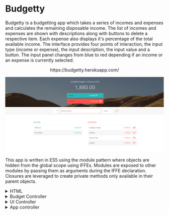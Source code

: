 # Budgetty
Budgetty is a budgetting app which takes a series of incomes and expenses and calculates the remaining disposable income. The list of incomes and expenses are shown with descriptions along with buttons to delete a respective item. Each expense also displays it's percentage of the total available income. The interface provides four points of interaction, the input type (income or expense), the input description, the input value and a button. The input panel changes from blue to red depending if an income or an expense is currently selected.

<p align="center">
https://budgetty.herokuapp.com/
</p>


<p align="center">
<img src="https://github.com/IanGlass/Budgetty/blob/master/Budgetty.png" width="900">
</p>


This app is written in ES5 using the module pattern where objects are hidden from the global scope using IFFEs. Modules are exposed to other modules by passing them as arguments during the IFFE declaration. Closures are leveraged to create private methods only available in their parent objects.

<details>
<summary>HTML</summary>
The board is broken into two main divs, top and bottom, which contain the budget totals, and income and expenses lists respectively. Within top, there are four elements:
* The title, containing the current month ```budget__title```
* The total remaining budget ```budget__value```
* The total income ```budget__income clearfix```
* The total expenses ```budget__expenses clearfix``` with a percentage of the total income ```budget__expenses--percentage```

```html
<!DOCTYPE html>
<html lang="en">
    <head>
        <meta charset="UTF-8">
        <link href="https://fonts.googleapis.com/css?family=Open+Sans:100,300,400,600" rel="stylesheet" type="text/css">
        <link href="https://code.ionicframework.com/ionicons/2.0.1/css/ionicons.min.css" rel="stylesheet" type="text/css">
        <link type="text/css" rel="stylesheet" href="style.css">
        <title>Budgety</title>
    </head>
    <body>
        
        <div class="top">
            <div class="budget">
                <div class="budget__title">
                    Available Budget in <span class="budget__title--month">%Month%</span>:
                </div>
                
                <div class="budget__value">+ 0</div>
                
                <div class="budget__income clearfix">
                    <div class="budget__income--text">Income</div>
                    <div class="right">
                        <div class="budget__income--value">+ 0</div>
                        <div class="budget__income--percentage">&nbsp;</div>
                    </div>
                </div>
                
                <div class="budget__expenses clearfix">
                    <div class="budget__expenses--text">Expenses</div>
                    <div class="right clearfix">
                        <div class="budget__expenses--value">- 0</div>
                        <div class="budget__expenses--percentage">0%</div>
                    </div>
                </div>
            </div>
        </div>
```        

The bottom element is split into two containers. The input container ```add__container```, contains:
* The input type selector ```add__type```
* The input description ```add__description```
* The input value ```add__value```

It also contains the list container ```container clearfix```, which stores the individual incomes as a list item ```income__list``` and the individual expenses as a list item ```expenses__list```. Each list item (dynamically added in code) ```item clearfix``` contains:
* A description ```item__description```
* A value ```item__value```
* A button to remove the respective list item ```item__delete```

However, expense items have an additional element ```item__percentage``` which stores the item expense percentage as a function of the total income

```html     
        <div class="bottom">
            <div class="add">
                <div class="add__container">
                    <select class="add__type">
                        <option value="inc" selected>+</option>
                        <option value="exp">-</option>
                    </select>
                    <input type="text" class="add__description" placeholder="Add description">
                    <input type="number" class="add__value" placeholder="Value">
                    <button class="add__btn"><i class="ion-ios-checkmark-outline"></i></button>
                </div>
            </div>
            
            <div class="container clearfix">
                <div class="income">
                    <h2 class="icome__title">Income</h2>
                    
                    <div class="income__list">
                        
                    </div>
                </div>
                
                <div class="expenses">
                    <h2 class="expenses__title">Expenses</h2>
                    
                    <div class="expenses__list">
                        
                    </div>
                </div>
            </div>
            
            
        </div>
        
        <script src="app.js"></script>
    </body>
</html>
```

</details>

<details>
<summary>Budget Controller</summary>
The budget controller contains three data storage structures to keep internal record of the current data. Expense and income function constructors provide a means to dynamically expand and contract the current number of list items. These structures contain an id, item description and a value, however the ```Expense``` constructor also contains a prototype function to calculate its percentage and store it internally. Expense and income items are stored within respective arrays in ```data.allItems```, with the total income and expense stored in ```totals``` and the remaining budget and total expense percentage stored in ```data.budget``` and ```data.percentage``` respectively.

```javascript
var budgetController = (function() {

    var Expense = function(id, description, value) {
        this.id = id;
        this.description = description;
        this.value = value;
    };

    // Add prototype method to Expense object to calculate the percentage as a function of the total income
    Expense.prototype.calcPercentage = function(totalIncome) {
        if (totalIncome > 0) {
            this.percentage = Math.round((this.value / totalIncome) * 100);
        } else {
            this.percentage = 0;
        }
    };

    var Income = function(id, description, value) {
        this.id = id;
        this.description = description;
        this.value = value;
    };

    var data = {
        // Storage arrays for list items
        allItems: {
            inc: [],
            exp: [],
        },
        totals: {
            inc: 0,
            exp: 0,
        },
        budget: 0,
        // Percentage of expenses vs income
        percentage: 0,
    }
```

The ```budget controller``` exposes five public methods which are used by the ```controller```:
* ```addItem``` - Adds new expense or income items to the respective data storage structure. A list item id is first generated using the total length of the respective income or expense list. Items are then pushed into their respective lists using the ```type``` variable.
* ```calculateBudget``` - Calculates the total income, expense, budget and expense as a percentage of the income and returns these parameters as an object to be used by the ```controller```
* ```calculatePercentages``` - Uses the total income to calculate the respective percentages of each expense in the item list. This is used by the ```controller``` whenever a list item is added or removed.
* ```getPercentages``` - Returns a array of all the expense percentages in the item list.
* ```deleteData``` - Removes a particular list item from the data structure by ```id```.


```javascript
    /** Closure which calculates the total income or expense.
     * @param {string} 'inc' or 'exp' depending on calculation type.
     */
    var calculateTotal = function(type) {
        var sum = 0;
        data.allItems[type].forEach(function(element) {
            sum += element.value;
        });
        data.totals[type] = sum;
    }

    return {
        /** Adds new expense or income items to the respective data storage structure.
         * @param {string} type 'inc' or 'exp' depending on calculation type.
         * @param {string} des The description of the added list item.
         * @param {integer} val The value of the added list item.
         * @return {array} Array of all list items for this particular type.
         */
        addItem: function(type, des, val) {
            var id;
            // Find the next incremental id within the selected allItems array
            (data.allItems[type].length > 0 ? id = data.allItems[type][data.allItems[type].length - 1].id + 1 : id = 0);

            if (type === 'exp') {
                data.allItems.exp.push(new Expense(id, des, val));
                return data.allItems.exp[data.allItems.exp.length - 1];
            } else if (type === 'inc') {
                data.allItems.inc.push(new Income(id, des, val));
                return data.allItems.inc[data.allItems.inc.length - 1];
            }
        },

        /** Updates all the budget totals data structures. 
         * @return {object} Object containing the updated totals.
         */
        calculateBudget: function() {
            calculateTotal('inc');
            calculateTotal('exp');

            data.budget = data.totals.inc - data.totals.exp;

            // Prevent division by zero -> infinity
            if (data.totals.inc > 0) {
                data.percentage = (Math.round((data.totals.exp / data.totals.inc) * 100));
            } else {
                data.percentage = 0;
            }

            return {
                income: data.totals.inc,
                expenses: data.totals.exp,
                budget: data.budget,
                percentage: data.percentage,
            }
        },

        /** Iterates through the expenses list and calculates their respective percentages.
         */
        calculatePercentages: function() {
            data.allItems.exp.forEach(function(item) {
                item.calcPercentage(data.totals.inc);
            });
        },

        /** Collates a list of all the percentages in the expenses list.
         * @return {array} Array of percentages for the expenses list.
         */
        getPercentages: function() {
            var allPercentages = data.allItems.exp.map(function(item) {
                return item.percentage;
            });
            return allPercentages;
        },

        /** Removes an item from the expenses or income list based on its id.
         * @param {string} type 'inc' or 'exp' depending on calculation type.
         * @param {string} id The id of the list item to remove.
         */
        deleteData: function(type, id) {
            // Remove the item from the data obj
            data.allItems[type].map(function(item, index) {
                if (item.id == id) {
                    data.allItems[type].splice(index, 1);
                }
            });
        }
    }
})();
```

</details>

<details>
<summary>UI Controller</summary>
The UI controller controls all aspects associated with interacting with the UI, changing or updating displayed values, or reading display values. An object, ```DOMStrings```, is used to store all the important class names of the DOM. the ```displayMonth``` closure is used to update the month displayed on the UI upon startup. ```clearFields``` removes the input values on the DOM when the values are read, for convenience. ```nodeListForEach``` is a closure, which allows the ```UIController``` to iterate through a node list and implement a method on every element. It is used by ```displayPercentages``` and ```changedType```.

```javascript
var UIController = (function() {

    // Predefine DOM class names for modularity
    var DOMStrings = {
        inputType: '.add__type',
        inputDescription: '.add__description',
        inputValue: '.add__value',
        addButton: '.add__btn',
        incomeContainer: '.income__list',
        expensesContainer: '.expenses__list',
        budgetValue: '.budget__value',
        budgetIncome: '.budget__income--value',
        budgetExpenses: '.budget__expenses--value',
        budgetExpensesPercentage: '.budget__expenses--percentage',
        container: '.container',
        expensesPercLabel: '.item__percentage',
        monthLabel: '.budget__title--month',
        inputType: '.add__type'
    }

    /** Finds and adds the current month to the UI.
     */
    var displayMonth = function() {
        months = ['January','February','March','April','May','June','July','August','September','October','November','December'];
        date = new Date();
        document.querySelector(DOMStrings.monthLabel).textContent = months[date.getMonth()] + ' ' + date.getFullYear();
    };
    displayMonth();

    /** Clears the input fields after inputs have been added to the DOM table.
     */
    var clearFields = function() {
        var fields, fieldsArr;
        fields = document.querySelectorAll(DOMStrings.inputDescription + ', ' + DOMStrings.inputValue);
        
        // Trick array into thinking fields is an array and not a string
        fieldsArr = Array.prototype.slice.call(fields);

        fieldsArr.forEach(function(current) {
            current.value = "";
        });

        fieldsArr[0].focus();
    }
    
    /** Increments through a node list and performs an action on each item.
     * @param {array} list Array of items upon which to perform an action.
     * @param {function} callback The function to execute for each item.
     */
    var nodeListForEach = function(list, callback) {
        for (var i = 0; i < list.length; i++) {
            callback(list[i], i);
        }
    }
```





The ```UIController``` returns 7 objects for use by the ```controller```:
* ```DOMStrings``` Contains the class names for the DOM.
* ```getInput``` - Returns the input values when the button or return key is pressed.
* ```addListItem``` - Adds the argument ```obj``` to the item list on the DOM and formats numbers to be comma separated and fixed to two point precision.
* ```deleteListItem``` - Removes the particular list item from the DOM by ```id```
* ```displayBudget``` - Updates the budget totals on the DOM, defined by ```obj```.
* ```displayPercentages``` - Updates the percentages for each expense list item.
* ```changedType``` - Toggles the colour of the input UI when the input type is changed. This function is attached to the input type event listener.
```javascript
    return {
        // Expose DOMStrings to calling modules
        DOMStrings: DOMStrings,

        /** Returns the values entered into the input panel.
         * @return {object} Object containing the input type, description and value.
         */
        getInput: function() {
            return {
                type: document.querySelector(DOMStrings.inputType).value,
                description: document.querySelector(DOMStrings.inputDescription).value,
                // Cast the string to a float for calculations 
                value: parseFloat(document.querySelector(DOMStrings.inputValue).value)
            };
        },

        /** Adds a new list item to the DOM.
         * @param {object} obj Object containing the item id, description and value to be displayed.
         * @param {string} type 'inc' or 'exp' depending on calculation type.
         */
        addListItem: function(obj, type) {
            var html, newHtml, element;
            if (type === 'exp') {
                element = DOMStrings.expensesContainer;
                html = '<div class="item clearfix" id="exp-%id%"> <div class="item__description">%description%</div> <div class="right clearfix"> <div class="item__value">- %value%</div> <div class="item__percentage">21%</div> <div class="item__delete"> <button class="item__delete--btn"><i class="ion-ios-close-outline"></i></button> </div> </div> </div>'
    
            } else if (type === 'inc') {
                element = DOMStrings.incomeContainer;
                html = '<div class="item clearfix" id="inc-%id%"> <div class="item__description">%description%</div> <div class="right clearfix"> <div class="item__value">+ %value%</div> <div class="item__delete"> <button class="item__delete--btn"><i class="ion-ios-close-outline"></i></button> </div> </div> </div>';
            }
            // Populate html with respective data
            newHtml = html.replace('%id%', obj.id);
            newHtml = newHtml.replace('%description%', obj.description);
            newHtml = newHtml.replace('%value%', obj.value.toLocaleString('en', { minimumFractionDigits: 2 }));

            document.querySelector(element).insertAdjacentHTML('beforeend', newHtml);
            clearFields();
        },

        /** Adds a new list item to the DOM.
         * @param {string} id The id of the list item to remove from the DOM
         */
        deleteListItem: function(id) {
            document.getElementById(id).remove();
        },

        /** Updates the budget totals on the DOM.
         * @param {object} obj Object containing the total budget, income, expense and expense percentage.
         */
        displayBudget: function(obj) {
            document.querySelector(DOMStrings.budgetValue).textContent = obj.budget.toLocaleString('en', { minimumFractionDigits: 2 });
            document.querySelector(DOMStrings.budgetIncome).textContent = '+ ' +  obj.income.toLocaleString('en', { minimumFractionDigits: 2 });
            document.querySelector(DOMStrings.budgetExpenses).textContent = '- ' +  obj.expenses.toLocaleString('en', { minimumFractionDigits: 2 });
            document.querySelector(DOMStrings.budgetExpensesPercentage).textContent = obj.percentage + '%';
        },

        /** Updates the percentages for each expense list item.
         * @param {array} percentages A list of all the expense percentages.
         */
        displayPercentages: function(percentages) {
            var fields = document.querySelectorAll(DOMStrings.expensesPercLabel);
            nodeListForEach(fields, function(current, index) {
                current.textContent = percentages[index] + '%';
            });
        },

        /** Toggles the colour of the input UI when the input type is changed. This function is attached to an event listener.
         */
        changedType: function() {
            var fields = document.querySelectorAll(
                DOMStrings.inputType +',' +
                DOMStrings.inputDescription + ',' +
                DOMStrings.inputValue
            );

            nodeListForEach(fields, function(cur) {
                cur.classList.toggle('red-focus');
            });

            document.querySelector(DOMStrings.addButton).classList.toggle('red');
        }
    };

})();
```

The ```controller``` is the master controller of the app and co-ordinates communication between the ```budgetController``` and the ```UIController```. The ```controller``` has 5 closures:
* ```setupEventListeners``` - Constructs the event listeners for the entire program. Attaches the ```ctrlAddItem``` method to the button and return key event listeners.
* ```updateBudget``` - Calculates the percentages of each expense item in the item list using the ```budgetCtrl.calculatePercentages``` method. Then retrieves the updated percentages as a string and passes it to ```UICtrl.displayPercentages(percentages)``` to update the UI list.
* ```ctrlAddItem``` - Attached to the button and return key event listener. Grabs the DOM inputs using ```UICtrl.getInput```, ensures the values are not empty or zero, adds the item to the data structure using ```budgetCtrl.addItem```, adds the item to the DOM list using ```UICtrl.addListItem``` and updates the budget and expense list percentages.
* ```ctrlDeleteItem``` - Attached to the ```container``` 'click' event listener. This method removes the list item that was clicked by deleting the list item from the data structure using ```budgetController.deleteData```, updates the total budgets using ```updateBudget```, removes the list item from the DOM using ```UIController.deleteListItem``` and updates the percentages of individual expenses in the item list using ```updatePercentages```.

</details>

<details>
<summary>App controller</summary>

```javascript
// Global app controller
 var Controller = (function(budgetCtrl, UICtrl) {
    /** Constructs all the event listeners used in this program.
     */
    var setupEventListeners = function() {
        document.querySelector(UICtrl.DOMStrings.addButton).addEventListener('click', ctrlAddItem);

        // Add event listener to the document for 'Enter' key press, compatible with older browsers
        document.addEventListener('keypress', function(event) {
            if (event.keyCode === 13 || event.which === 13 ) {
                ctrlAddItem();
            }
        });

        document.querySelector(UICtrl.DOMStrings.container).addEventListener('click', ctrlDeleteItem);

        document.querySelector(UICtrl.DOMStrings.inputType).addEventListener('change', UICtrl.changedType);
    };

    /** Triggers the budget controller to calculate the total budgets and triggers the UI controller to update UI with new budgets.
     */
    var updateBudget = function() {
        var budgetData = budgetCtrl.calculateBudget();
        UICtrl.displayBudget(budgetData);
    }

    /** Updates the percentages of individual expenses whenever something is added or removed.
     */
    var updatePercentages = function() {
        budgetCtrl.calculatePercentages();
        var percentages = budgetCtrl.getPercentages();
        UICtrl.displayPercentages(percentages);
    }
    
    /** Adds a new list item from the UI input panel. This is attached to the button 'click' event handler and return key event handler.
     */
    var ctrlAddItem = function() {
        // Grab the inputs from the DOM
        var input = UICtrl.getInput();

        // Don't allow blank inputs
        if (input.description !== "" && !isNaN(input.value) && input.value > 0) {
            var newItem = budgetCtrl.addItem(input.type, input.description, input.value);
            UICtrl.addListItem(newItem, input.type);

            updateBudget();
            updatePercentages();
        }
    };

    /** Deletes a list item defined by itemID. This is attached to the .container class containing all the list items.
     */
    var ctrlDeleteItem = function(event) {
        var itemID = event.target.parentNode.parentNode.parentNode.parentNode.id;

        if (itemID) {
            const [type, ID] = itemID.split('-');
            budgetController.deleteData(type, ID);
            updateBudget();
            UIController.deleteListItem(itemID);
            updatePercentages();
        }
    }

    return {
        init: function() {
            setupEventListeners();
        },
    }
    
})(budgetController, UIController);

// Initialise the main controller
Controller.init()
```

</details>